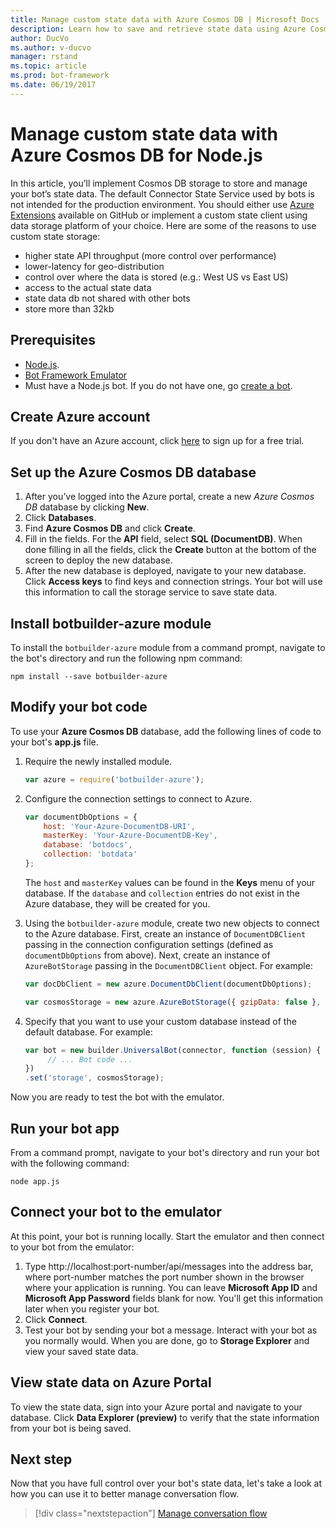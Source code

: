 ```yaml
---
title: Manage custom state data with Azure Cosmos DB | Microsoft Docs
description: Learn how to save and retrieve state data using Azure Cosmos DB with the Bot Builder SDK for Node.js.
author: DucVo
ms.author: v-ducvo
manager: rstand
ms.topic: article
ms.prod: bot-framework
ms.date: 06/19/2017
---
```


# Manage custom state data with Azure Cosmos DB for Node.js

In this article, you’ll implement Cosmos DB storage to store and manage your bot’s state data. The default Connector State Service used by bots is not intended for the production environment. You should either use [Azure Extensions](https://www.npmjs.com/package/botbuilder-azure) available on GitHub or implement a custom state client using data storage platform of your choice. Here are some of the reasons to use custom state storage:

- higher state API throughput (more control over performance)
- lower-latency for geo-distribution
- control over where the data is stored (e.g.: West US vs East US)
- access to the actual state data
- state data db not shared with other bots
- store more than 32kb

## Prerequisites

- [Node.js](https://nodejs.org/en/).
- [Bot Framework Emulator](~/debug-bots-emulator.md)
- Must have a Node.js bot. If you do not have one, go [create a bot](bot-builder-nodejs-quickstart.md). 

## Create Azure account
If you don't have an Azure account, click [here](https://azure.microsoft.com/en-us/free/) to sign up for a free trial.

## Set up the Azure Cosmos DB database
1. After you’ve logged into the Azure portal, create a new *Azure Cosmos DB* database by clicking **New**. 
2. Click **Databases**. 
3. Find **Azure Cosmos DB** and click **Create**.
4. Fill in the fields. For the **API** field, select **SQL (DocumentDB)**. When done filling in all the fields, click the **Create** button at the bottom of the screen to deploy the new database. 
5. After the new database is deployed, navigate to your new database. Click **Access keys** to find keys and connection strings. Your bot will use this information to call the storage service to save state data.

## Install botbuilder-azure module

To install the `botbuilder-azure` module from a command prompt, navigate to the bot's directory and run the following npm command:

```nodejs
npm install --save botbuilder-azure
```

## Modify your bot code

To use your **Azure Cosmos DB** database, add the following lines of code to your bot's **app.js** file.

1. Require the newly installed module.

   ```javascript
   var azure = require('botbuilder-azure'); 
   ```

2. Configure the connection settings to connect to Azure.
   ```javascript
   var documentDbOptions = {
       host: 'Your-Azure-DocumentDB-URI', 
       masterKey: 'Your-Azure-DocumentDB-Key', 
       database: 'botdocs',   
       collection: 'botdata'
   };
   ```
   The `host` and `masterKey` values can be found in the **Keys** menu of your database. If the `database` and `collection` entries do not exist in the Azure database, they will be created for you.

3. Using the `botbuilder-azure` module, create two new objects to connect to the Azure database. First, create an instance of `DocumentDBClient` passing in the connection configuration settings (defined as `documentDbOptions` from above). Next, create an instance of `AzureBotStorage` passing in the `DocumentDBClient` object. For example:
   ```javascript
   var docDbClient = new azure.DocumentDbClient(documentDbOptions);

   var cosmosStorage = new azure.AzureBotStorage({ gzipData: false }, docDbClient);
   ```

4. Specify that you want to use your custom database instead of the default database. For example:

   ```javascript
   var bot = new builder.UniversalBot(connector, function (session) {
        // ... Bot code ...
   })
   .set('storage', cosmosStorage);
   ```

Now you are ready to test the bot with the emulator.

## Run your bot app

From a command prompt, navigate to your bot's directory and run your bot with the following command:

```nodejs
node app.js
```

## Connect your bot to the emulator

At this point, your bot is running locally. Start the emulator and then connect to your bot from the emulator:

1. Type http://localhost:port-number/api/messages into the address bar, where port-number matches the port number shown in the browser where your application is running. You can leave **Microsoft App ID** and **Microsoft App Password** fields blank for now. You'll get this information later when you register your bot.
2. Click **Connect**.
3. Test your bot by sending your bot a message. Interact with your bot as you normally would. When you are done, go to **Storage Explorer** and view your saved state data.

## View state data on Azure Portal

To view the state data, sign into your Azure portal and navigate to your database. Click  **Data Explorer (preview)** to verify that the state information from your bot is being saved.

## Next step

Now that you have full control over your bot's state data, let's take a look at how you can use it to better manage conversation flow.

> [!div class="nextstepaction"]
> [Manage conversation flow](bot-builder-nodejs-dialog-manage-conversation-flow.md)